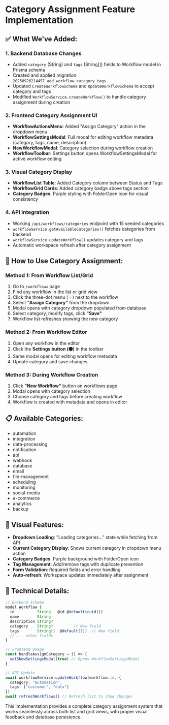 # Category Assignment Feature Implementation

## ✅ What We've Added:

### 1. **Backend Database Changes**

- Added `category` (String) and `tags` (String[]) fields to Workflow model in Prisma schema
- Created and applied migration: `20250926214457_add_workflow_category_tags`
- Updated `CreateWorkflowSchema` and `UpdateWorkflowSchema` to accept category and tags
- Modified `WorkflowService.createWorkflow()` to handle category assignment during creation

### 2. **Frontend Category Assignment UI**

- **WorkflowActionsMenu**: Added "Assign Category" action in the dropdown menu
- **WorkflowSettingsModal**: Full modal for editing workflow metadata (category, tags, name, description)
- **NewWorkflowModal**: Category selection during workflow creation
- **WorkflowToolbar**: Settings button opens WorkflowSettingsModal for active workflow editing

### 3. **Visual Category Display**

- **WorkflowList Table**: Added Category column between Status and Tags
- **WorkflowGrid Cards**: Added category badge above tags section
- **Category Badges**: Purple styling with FolderOpen icon for visual consistency

### 4. **API Integration**

- Working `/api/workflows/categories` endpoint with 15 seeded categories
- `workflowService.getAvailableCategories()` fetches categories from backend
- `workflowService.updateWorkflow()` updates category and tags
- Automatic workspace refresh after category assignment

## 🎯 **How to Use Category Assignment:**

### **Method 1: From Workflow List/Grid**

1. Go to `/workflows` page
2. Find any workflow in the list or grid view
3. Click the three-dot menu (⋮) next to the workflow
4. Select **"Assign Category"** from the dropdown
5. Modal opens with category dropdown populated from database
6. Select category, modify tags, click **"Save"**
7. Workflow list refreshes showing the new category

### **Method 2: From Workflow Editor**

1. Open any workflow in the editor
2. Click the **Settings button (⚫)** in the toolbar
3. Same modal opens for editing workflow metadata
4. Update category and save changes

### **Method 3: During Workflow Creation**

1. Click **"New Workflow"** button on workflows page
2. Modal opens with category selection
3. Choose category and tags before creating workflow
4. Workflow is created with metadata and opens in editor

## 📋 **Available Categories:**

- automation
- integration
- data-processing
- notification
- api
- webhook
- database
- email
- file-management
- scheduling
- monitoring
- social-media
- e-commerce
- analytics
- backup

## 🎨 **Visual Features:**

- **Dropdown Loading**: "Loading categories..." state while fetching from API
- **Current Category Display**: Shows current category in dropdown menu action
- **Category Badges**: Purple background with FolderOpen icon
- **Tag Management**: Add/remove tags with duplicate prevention
- **Form Validation**: Required fields and error handling
- **Auto-refresh**: Workspace updates immediately after assignment

## 🔧 **Technical Details:**

```typescript
// Backend Schema
model Workflow {
  id          String   @id @default(cuid())
  name        String
  description String?
  category    String?         // New field
  tags        String[]  @default([])  // New field
  // ... other fields
}

// Frontend Usage
const handleAssignCategory = () => {
  setShowSettingsModal(true) // Opens WorkflowSettingsModal
}

// API Update
await workflowService.updateWorkflow(workflow.id, {
  category: "automation",
  tags: ["customer", "data"]
})
await refreshWorkflows() // Refresh list to show changes
```

This implementation provides a complete category assignment system that works seamlessly across both list and grid views, with proper visual feedback and database persistence.
